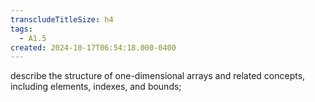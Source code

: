 ```yaml
---
transcludeTitleSize: h4
tags:
  - A1.5
created: 2024-10-17T06:54:18.000-0400
---
```

describe the structure of one-dimensional arrays and related concepts, including elements, indexes, and bounds;
